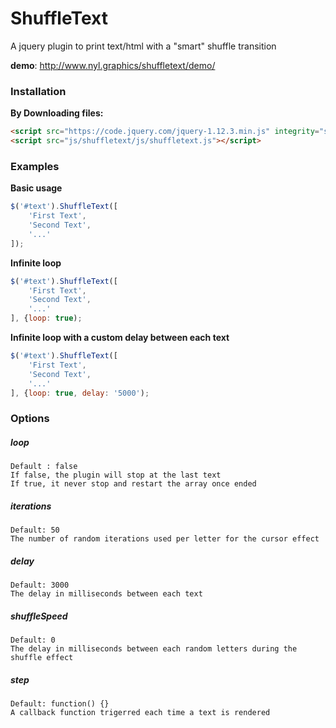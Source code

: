 # ShuffleText
A jquery plugin to print text/html with a "smart" shuffle transition

__demo__: http://www.nyl.graphics/shuffletext/demo/

### Installation
__By Downloading files:__

```html
<script src="https://code.jquery.com/jquery-1.12.3.min.js" integrity="sha256-aaODHAgvwQW1bFOGXMeX+pC4PZIPsvn2h1sArYOhgXQ="   crossorigin="anonymous"></script>
<script src="js/shuffletext/js/shuffletext.js"></script>
```


### Examples

__Basic usage__

```javascript
$('#text').ShuffleText([
	'First Text',
	'Second Text',
	'...'
]);
```
__Infinite loop__

```javascript
$('#text').ShuffleText([
	'First Text',
	'Second Text',
	'...'
], {loop: true);
```

__Infinite loop with a custom delay between each text__

```javascript
$('#text').ShuffleText([
	'First Text',
	'Second Text',
	'...'
], {loop: true, delay: '5000');
```

### Options

##### loop
    Default : false
    If false, the plugin will stop at the last text
    If true, it never stop and restart the array once ended
    
##### iterations
    Default: 50
    The number of random iterations used per letter for the cursor effect

##### delay
    Default: 3000
    The delay in milliseconds between each text

##### shuffleSpeed
    Default: 0
    The delay in milliseconds between each random letters during the shuffle effect
    
#####  step
    Default: function() {}
    A callback function trigerred each time a text is rendered
    
    
   
    
